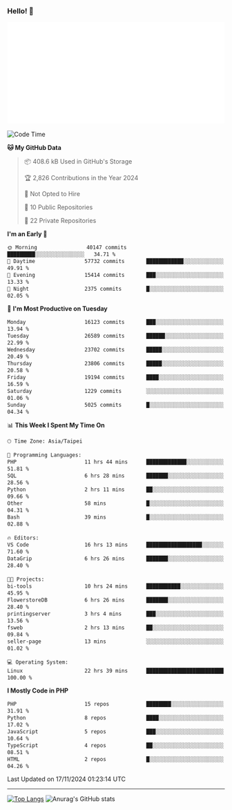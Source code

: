 ### Hello! 👋

![Metrics](/metrics.classic.svg)

<!--START_SECTION:waka-->
![Code Time](http://img.shields.io/badge/Code%20Time-2%2C010%20hrs%2053%20mins-blue)

**🐱 My GitHub Data** 

> 📦 408.6 kB Used in GitHub's Storage 
 > 
> 🏆 2,826 Contributions in the Year 2024
 > 
> 🚫 Not Opted to Hire
 > 
> 📜 10 Public Repositories 
 > 
> 🔑 22 Private Repositories 
 > 
**I'm an Early 🐤** 

```text
🌞 Morning                40147 commits       █████████░░░░░░░░░░░░░░░░   34.71 % 
🌆 Daytime                57732 commits       ████████████░░░░░░░░░░░░░   49.91 % 
🌃 Evening                15414 commits       ███░░░░░░░░░░░░░░░░░░░░░░   13.33 % 
🌙 Night                  2375 commits        █░░░░░░░░░░░░░░░░░░░░░░░░   02.05 % 
```
📅 **I'm Most Productive on Tuesday** 

```text
Monday                   16123 commits       ███░░░░░░░░░░░░░░░░░░░░░░   13.94 % 
Tuesday                  26589 commits       ██████░░░░░░░░░░░░░░░░░░░   22.99 % 
Wednesday                23702 commits       █████░░░░░░░░░░░░░░░░░░░░   20.49 % 
Thursday                 23806 commits       █████░░░░░░░░░░░░░░░░░░░░   20.58 % 
Friday                   19194 commits       ████░░░░░░░░░░░░░░░░░░░░░   16.59 % 
Saturday                 1229 commits        ░░░░░░░░░░░░░░░░░░░░░░░░░   01.06 % 
Sunday                   5025 commits        █░░░░░░░░░░░░░░░░░░░░░░░░   04.34 % 
```


📊 **This Week I Spent My Time On** 

```text
🕑︎ Time Zone: Asia/Taipei

💬 Programming Languages: 
PHP                      11 hrs 44 mins      █████████████░░░░░░░░░░░░   51.81 % 
SQL                      6 hrs 28 mins       ███████░░░░░░░░░░░░░░░░░░   28.56 % 
Python                   2 hrs 11 mins       ██░░░░░░░░░░░░░░░░░░░░░░░   09.66 % 
Other                    58 mins             █░░░░░░░░░░░░░░░░░░░░░░░░   04.31 % 
Bash                     39 mins             █░░░░░░░░░░░░░░░░░░░░░░░░   02.88 % 

🔥 Editors: 
VS Code                  16 hrs 13 mins      ██████████████████░░░░░░░   71.60 % 
DataGrip                 6 hrs 26 mins       ███████░░░░░░░░░░░░░░░░░░   28.40 % 

🐱‍💻 Projects: 
bi-tools                 10 hrs 24 mins      ███████████░░░░░░░░░░░░░░   45.95 % 
FlowerstoreDB            6 hrs 26 mins       ███████░░░░░░░░░░░░░░░░░░   28.40 % 
printingserver           3 hrs 4 mins        ███░░░░░░░░░░░░░░░░░░░░░░   13.56 % 
fsweb                    2 hrs 13 mins       ██░░░░░░░░░░░░░░░░░░░░░░░   09.84 % 
seller-page              13 mins             ░░░░░░░░░░░░░░░░░░░░░░░░░   01.02 % 

💻 Operating System: 
Linux                    22 hrs 39 mins      █████████████████████████   100.00 % 
```

**I Mostly Code in PHP** 

```text
PHP                      15 repos            ████████░░░░░░░░░░░░░░░░░   31.91 % 
Python                   8 repos             ████░░░░░░░░░░░░░░░░░░░░░   17.02 % 
JavaScript               5 repos             ███░░░░░░░░░░░░░░░░░░░░░░   10.64 % 
TypeScript               4 repos             ██░░░░░░░░░░░░░░░░░░░░░░░   08.51 % 
HTML                     2 repos             █░░░░░░░░░░░░░░░░░░░░░░░░   04.26 % 
```




 Last Updated on 17/11/2024 01:23:14 UTC
<!--END_SECTION:waka-->

<hr>

<span style="display:inline-block">[![Top Langs](https://github-readme-stats.vercel.app/api/top-langs/?username=maureendadap&layout=compact&theme=transparent)](https://github.com/anuraghazra/github-readme-stats)</span>
<span style="display:inline-block">![Anurag's GitHub stats](https://github-readme-stats.vercel.app/api?username=maureendadap&show_icons=true&theme=transparent&count_private=true)</span>

<!--
**MaureenDadap/maureendadap** is a ✨ _special_ ✨ repository because its `README.md` (this file) appears on your GitHub profile.

Here are some ideas to get you started:

- 🔭 I’m currently working on ...
- 🌱 I’m currently learning ...
- 👯 I’m looking to collaborate on ...
- 🤔 I’m looking for help with ...
- 💬 Ask me about ...
- 📫 How to reach me: ...
- 😄 Pronouns: ...
- ⚡ Fun fact: ...
-->
